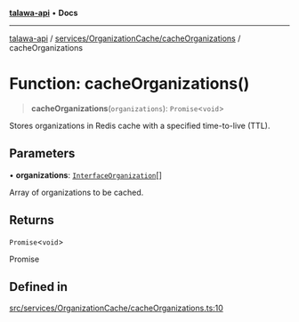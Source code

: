 [**talawa-api**](../../../../README.md) • **Docs**

***

[talawa-api](../../../../modules.md) / [services/OrganizationCache/cacheOrganizations](../README.md) / cacheOrganizations

# Function: cacheOrganizations()

> **cacheOrganizations**(`organizations`): `Promise`\<`void`\>

Stores organizations in Redis cache with a specified time-to-live (TTL).

## Parameters

• **organizations**: [`InterfaceOrganization`](../../../../models/Organization/interfaces/InterfaceOrganization.md)[]

Array of organizations to be cached.

## Returns

`Promise`\<`void`\>

Promise<void>

## Defined in

[src/services/OrganizationCache/cacheOrganizations.ts:10](https://github.com/PalisadoesFoundation/talawa-api/blob/3bacbf38707ebd3e3e5f1bc5b4cc7aa3b2adc169/src/services/OrganizationCache/cacheOrganizations.ts#L10)
